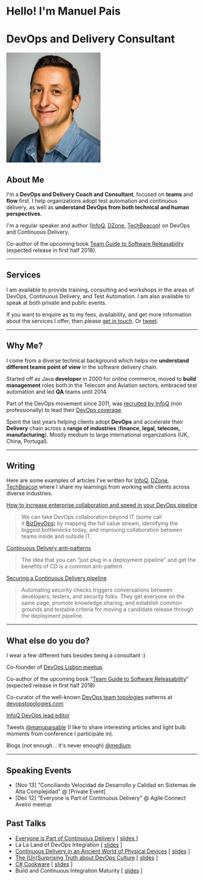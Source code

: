 # Hello! I'm Manuel Pais
# DevOps and Delivery Consultant 

![ManuelPais_2017_small-oreilly-292](images/ManuelPais_2017_small-oreilly-292.jpg)

## About Me

I'm a **DevOps and Delivery Coach and Consultant**, focused on **teams** and **flow** first. I help organizations adopt test automation and continuous delivery, as well as **understand** **DevOps from both technical and human perspectives**. 

I'm a regular speaker and author ([InfoQ](https://www.infoq.com/profile/Manuel-Pais), [DZone](https://dzone.com/users/879943/manuelpais@gmail.com.html), [TechBeacon](https://techbeacon.com/contributors/manuel-pais)) on DevOps and Continuous Delivery. 

Co-author of the upcoming book [Team Guide to Software Releasability](https://skeltonthatcher.com/publications/team-guide-software-releasability) (expected release in first half 2018).

------

## Services

I am available to provide training, consulting and workshops in the areas of DevOps, Continuous Delivery, and Test Automation. I am also available to speak at both private and public events.

If you want to enquire as to my fees, availability, and get more information about the services I offer, then please [get in touch](https://mail.google.com/mail/?view=cm&fs=1&tf=1&to=manuel.pais@gmail.com). Or [tweet](https://twitter.com/manupaisable). 

------

## Why Me?

I come from a diverse technical background which helps me **understand different teams point of view** in the software delivery chain. 

Started off as Java **developer** in 2000 for online commerce, moved to **build management** roles both in the Telecom and Aviation sectors, embraced test automation and led **QA** teams until 2014. 

Part of the DevOps movement since 2011, was [recruited by InfoQ](http://www.infoq.com/author/Manuel-Pais) (non professionally) to lead their [DevOps coverage](https://www.infoq.com/devops).

Spent the last years helping clients adopt **DevOps** and accelerate their **Delivery** chain across a **range of industries** (**finance, legal, telecom, manufacturing**). Mostly medium to large international organizations (UK, China, Portugal). 

------

## Writing

Here are some examples of articles I've written for [InfoQ](https://www.infoq.com/profile/Manuel-Pais), [DZone](https://dzone.com/users/879943/manuelpais@gmail.com.html), [TechBeacon](https://techbeacon.com/contributors/manuel-pais) where I share my learnings from working with clients across diverse industries.



[How to increase enterprise collaboration and speed in your DevOps pipeline](https://techbeacon.com/how-increase-enterprise-collaboration-speed-your-devops-pipeline)

> We can take DevOps collaboration beyond IT (some call it [BizDevOps](http://searchsoftwarequality.techtarget.com/essentialguide/Why-and-how-BizDevOps-is-going-to-change-everything)) by mapping the full value stream, identifying the biggest bottlenecks today, and improving collaboration between teams inside and outside IT.



[Continuous Delivery anti-patterns](https://dzone.com/articles/continuous-delivery-anti-patterns)

> The idea that you can “just plug in a deployment pipeline” and get the benefits of CD is a common anti-pattern.



[Securing a Continuous Delivery pipeline](https://dzone.com/articles/securing-a-continuous-delivery-pipeline)

> Automating security checks triggers conversations between developers, testers, and security folks. They get everyone on the same page, promote knowledge sharing, and establish common grounds and testable criteria for moving a candidate release through the deployment pipeline.

------

## What else do you do?

I wear a few different hats besides being a consultant :)

Co-founder of [DevOps Lisbon meetup](http://devopslisbon.com/). 

Co-author of the upcoming book "[Team Guide to Software Releasability](https://skeltonthatcher.com/publications/team-guide-software-releasability)" (expected release in first half 2018)

Co-curator of the well-known [DevOps team topologies](http://devopstopologies.com) patterns at [devopstopologies.com](http://devopstopologies.com/) 

[InfoQ DevOps lead editor](http://www.infoq.com/author/Manuel-Pais)

Tweets [@manupaisable](https://twitter.com/manupaisable) (I like to share interesting articles and light bulb moments from conference I participate in). 

Blogs (not enough... it's never enough) [@medium](https://medium.com/@manupaisable).

------

## Speaking Events

- [Nov 13] "Conciliando Velocidad de Desarrollo y Calidad en Sistemas de Alta Complejidad" @ [Private Event] 
- [Dec 12] "Everyone is Part of Continuous Delivery" @ Agile Connect Aveiro meetup

## Past Talks

- [Everyone is Part of Continuous Delivery](https://youtu.be/Bf21S7KtXY0?t=1193)   [ [slides ](https://www.slideshare.net/ManuelPais/everyone-is-part-of-continuous-delivery-all-day-devops-oct-2017)]
- La La Land of DevOps Integration   [ [slides](https://www.slideshare.net/ManuelPais/la-lalandofdev-opsintegrationtugaitmay2017presented) ]
- [Continuous Delivery in an Ancient World of Physical Devices](https://vimeo.com/channels/londoncd/164899944)   [ [slides](https://www.slideshare.net/ManuelPais/continuous-delivery-in-an-ancient-world-of-physical-devices) ]
- [The (Un)Surprising Truth about DevOps Culture](https://vimeo.com/169512695)   [ [slides](https://www.slideshare.net/ManuelPais/the-unsurprising-truth-about-devops-culture) ]
- [C# Cookware](https://skillsmatter.com/skillscasts/5104-c-cookware)   [ [slides](https://www.slideshare.net/ManuelPais/c-cookware-presented-at-cukeup-2014) ]
- Build and Continuous Integration Maturity   [ [slides](https://www.slideshare.net/ManuelPais/build-and-continuous-integration-maturity-from-prezi) ]